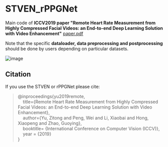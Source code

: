 # STVEN_rPPGNet
Main code of **ICCV2019 paper "Remote Heart Rate Measurement from Highly Compressed Facial Videos: an End-to-end Deep Learning Solution with Video Enhancement"**    [paper.pdf](https://arxiv.org/pdf/1907.11921.pdf)   

Note that the specific **dataloader, data preprocessing and postprocessing** should be done by users depending on particular datasets.   

![image](https://github.com/ZitongYu/STVEN_rPPGNet/blob/master/network.png)  

Citation
------- 
If you use the STVEN or rPPGNet please cite:  

>@inproceedings{yu2019remote,  
>&nbsp;&nbsp;&nbsp;&nbsp;title={Remote Heart Rate Measurement from Highly Compressed Facial Videos: an End-to-end Deep Learning Solution with Video Enhancement},      
>&nbsp;&nbsp;&nbsp;&nbsp;author={Yu, Zitong and Peng, Wei and Li, Xiaobai and Hong, Xiaopeng and Zhao, Guoying},  
>&nbsp;&nbsp;&nbsp;&nbsp;booktitle= {International Conference on Computer Vision (ICCV)},  
>&nbsp;&nbsp;&nbsp;&nbsp;year = {2019}  
>}  

